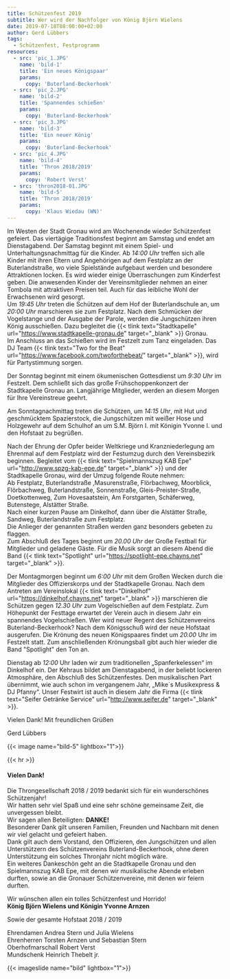 ```yaml
---
title: Schützenfest 2019
subtitle: Wer wird der Nachfolger von König Björn Wielens
date: 2019-07-18T08:00:00+02:00
author: Gerd Lübbers
tags:
  - Schützenfest, Festprogramm
resources:                 
  - src: 'pic_1.JPG'
    name: 'bild-1'
    title: 'Ein neues Königspaar'
    params:
      copy: 'Buterland-Beckerhook'
  - src: 'pic_2.JPG'
    name: 'bild-2'
    title: 'Spannendes schießen'
    params:
      copy: 'Buterland-Beckerhook'
  - src: 'pic_3.JPG'
    name: 'bild-3'
    title: 'Ein neuer König'
    params:
      copy: 'Buterland-Beckerhook'
  - src: 'pic_4.JPG'
    name: 'bild-4'
    title: 'Thron 2018/2019'
    params:
      copy: 'Robert Verst'
  - src: 'thron2018-01.JPG'
    name: 'bild-5'
    title: 'Thron 2018/2019'
    params:
      copy: 'Klaus Wiedau (WN)'        
---
```

 
Im Westen der Stadt Gronau wird am Wochenende wieder Schützenfest gefeiert. Das viertägige Traditionsfest beginnt am 
Samstag und endet am Dienstagabend. Der Samstag beginnt mit einem Spiel- und Unterhaltungsnachmittag für die Kinder. 
Ab *14:00 Uhr* treffen sich alle Kinder mit ihren Eltern und Angehörigen auf dem Festplatz an der Buterlandstraße,
wo viele Spielstände aufgebaut werden und besondere Attraktionen locken. Es wird wieder einige Überraschungen zum Kinderfest geben. <!--more-->
Die anwesenden Kinder der Vereinsmitglieder nehmen an einer Tombola mit attraktiven Preisen teil. 
Auch für das leibliche Wohl der Erwachsenen wird gesorgt.  
Um *19:45 Uhr* treten die Schützen auf dem Hof der Buterlandschule an, um *20:00 Uhr* marschieren sie zum Festplatz. 
Nach dem Schmücken der Vogelstange und der Ausgabe der Parole, werden die Jungschützen ihren König ausschießen.
Dazu begleitet die
{{< tlink text="Stadtkapelle" url="https://www.stadtkapelle-gronau.de" target="_blank" >}} Gronau.  
Im Anschluss an das Schießen wird im Festzelt zum Tanz eingeladen. Das DJ Team 
{{< tlink text="Two for the Beat" url="https://www.facebook.com/twoforthebeat/" target="_blank" >}},
 wird für Partystimmung sorgen.
 
Der Sonntag beginnt mit einem ökumenischen Gottesdienst um *9:30 Uhr* im Festzelt. Dem schließt sich das große 
Frühschoppenkonzert der Stadtkapelle Gronau an. Langjährige Mitglieder, werden  an diesem Morgen für Ihre Vereinstreue geehrt.
                                                                                                                    
Am Sonntagnachmittag treten die Schützen, um *14:15 Uhr*, mit Hut und geschmücktem Spazierstock, die Jungschützen mit weißer 
Hose und Holzgewehr auf dem Schulhof an um S.M. Björn I. mit Königin Yvonne I. und den Hofstaat zu begrüßen. 

Nach der Ehrung der Opfer beider Weltkriege und Kranzniederlegung am Ehrenmal auf dem Festplatz wird der Festumzug durch 
den Vereinsbezirk beginnen. Begleitet vom 
{{< tlink text="Spielmannszug KAB Epe" url="http://www.spzg-kab-epe.de" target="_blank" >}}
und der Stadtkapelle Gronau, wird der Umzug folgende Route nehmen:  
Ab Festplatz, Buterlandstraße ,Masurenstraße, Flörbachweg, 
Moorblick, Flörbachweg, Buterlandstraße, Sonnenstraße, Gleis-Preister-Straße, Doetkottenweg, Zum Hovesaatstein, Am Forstgarten, 
Schäferweg, Butenstege, Alstätter Straße.  
Nach einer kurzen Pause am Dinkelhof, dann über die Alstätter Straße, Sandweg, Buterlandstraße zum Festplatz.  
Die Anlieger der genannten Straßen werden ganz besonders gebeten zu flaggen.  
Zum Abschluß des Tages beginnt um *20.00 Uhr* 
der Große Festball für Mitglieder und geladene Gäste. Für die Musik sorgt an diesem Abend die Band 
{{< tlink text="Spotlight" url="https://spotlight-epe.chayns.net" target="_blank" >}}.

Der Montagmorgen beginnt um *6:00 Uhr* mit dem Großen Wecken durch die Mitglieder des Offizierskorps und der Stadtkapelle Gronau. 
Nach dem Antreten am Vereinslokal
{{< tlink text="Dinkelhof" url="https://dinkelhof.chayns.net" target="_blank" >}} 
marschieren die Schützen gegen *12.30 Uhr* zum Vogelschießen auf dem Festplatz. Zum Höhepunkt der Festtage erwartet der
Verein auch in diesem Jahr ein spannendes Vogelschießen. Wer wird neuer Regent des Schützenvereins Buterland-Beckerhook? 
Nach dem Königsschuß wird der neue Hofstaat ausgerufen. Die Krönung des neuen Königspaares findet um *20.00* Uhr im Festzelt statt. 
Zum anschließenden Krönungsball gibt auch hier wieder die Band "Spotlight" den Ton an.

Dienstag ab *12:00* Uhr laden wir zum traditionellen „Spanferkelessen“ im Dinkelhof ein. 
Der Kehraus bildet am Dienstagabend, in der beliebt lockeren Atmosphäre, den Abschluß des Schützenfestes. 
Den musikalischen Part übernimmt, wie auch schon im vergangenem Jahr, „Mike´s Musikexpress & DJ Pfanny“.
Unser Festwirt ist auch in diesem Jahr die Firma
{{< tlink text="Seifer Getränke Service" url="http://www.seifer.de" target="_blank" >}}.

Vielen Dank!
Mit freundlichen Grüßen

Gerd Lübbers

{{< image name="bild-5" lightbox="1">}}

{{< hr >}}

#### Vielen Dank!  
Die Throngesellschaft 2018 / 2019 bedankt sich für ein wunderschönes Schützenjahr!  
Wir hatten sehr viel Spaß und eine sehr schöne gemeinsame Zeit, die unvergessen bleibt.  
Wir sagen allen Beteiligten: **DANKE!**  
Besonderer Dank gilt unseren Familien, Freunden und Nachbarn mit denen wir viel gelacht und gefeiert haben.  
Dank gilt auch dem Vorstand, den Offizieren, den Jungschützen und allen Unterstützern des Schützenvereins Buterland-Beckerhook, 
ohne deren Unterstützung ein solches Thronjahr nicht möglich wäre.  
Ein weiteres Dankeschön geht an die Stadtkapelle Gronau und den Spielmannszug KAB Epe, mit denen wir musikalische Abende erleben durften, 
sowie an die Gronauer Schützenvereine, mit denen wir feiern durften.  

Wir wünschen allen ein tolles Schützenfest und Horrido!  
**König Björn Wielens und Königin Yvonne Arnzen**  

Sowie der gesamte Hofstaat 2018 / 2019  

Ehrendamen Andrea Stern und Julia Wielens  
Ehrenherren Torsten Arnzen und Sebastian Stern  
Oberhofmarschall Robert Verst  
Mundschenk Heinrich Thebelt jr.

{{< imageslide name="bild" lightbox="1">}}